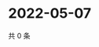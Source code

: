 # 2022-05-07

共 0 条

<!-- BEGIN WEIBO -->
<!-- 最后更新时间 Sat May 07 2022 21:16:03 GMT+0800 (China Standard Time) -->

<!-- END WEIBO -->
